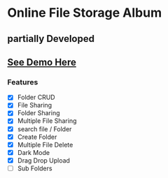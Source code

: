 # Online File Storage Album

## partially Developed

## [See Demo Here]()

### Features

- [x] Folder CRUD
- [x] File Sharing
- [x] Folder Sharing
- [x] Multiple File Sharing
- [x] search file / Folder
- [x] Create Folder
- [x] Multiple File Delete
- [x] Dark Mode
- [x] Drag Drop Upload
- [ ] Sub Folders
